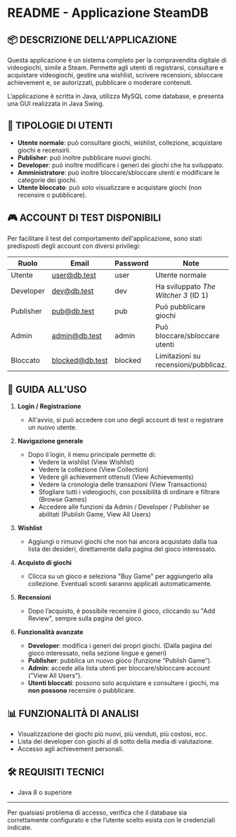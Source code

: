 README - Applicazione SteamDB
==============================

📦 DESCRIZIONE DELL'APPLICAZIONE
---------------------------------
Questa applicazione è un sistema completo per la compravendita digitale di videogiochi, simile a Steam. Permette agli utenti di registrarsi, consultare e acquistare videogiochi, gestire una wishlist, scrivere recensioni, sbloccare achievement e, se autorizzati, pubblicare o moderare contenuti.

L’applicazione è scritta in Java, utilizza MySQL come database, e presenta una GUI realizzata in Java Swing.

👤 TIPOLOGIE DI UTENTI
-----------------------
- **Utente normale**: può consultare giochi, wishlist, collezione, acquistare giochi e recensirli.
- **Publisher**: può inoltre pubblicare nuovi giochi.
- **Developer**: può inoltre modificare i generi dei giochi che ha sviluppato.
- **Amministratore**: può inoltre bloccare/sbloccare utenti e modificare le categorie dei giochi.
- **Utente bloccato**: può solo visualizzare e acquistare giochi (non recensire o pubblicare).

🎮 ACCOUNT DI TEST DISPONIBILI
-------------------------------
Per facilitare il test del comportamento dell'applicazione, sono stati predisposti degli account con diversi privilegi:

| Ruolo       | Email              | Password  | Note                                 |
|-------------|--------------------|-----------|--------------------------------------|
| Utente      | user@db.test       | user      | Utente normale                       |
| Developer   | dev@db.test        | dev       | Ha sviluppato *The Witcher 3* (ID 1) |
| Publisher   | pub@db.test        | pub       | Può pubblicare giochi                |
| Admin       | admin@db.test      | admin     | Può bloccare/sbloccare utenti        |
| Bloccato    | blocked@db.test    | blocked   | Limitazioni su recensioni/pubblicaz. |

🔧 GUIDA ALL'USO
-----------------

1. **Login / Registrazione**
   - All'avvio, si può accedere con uno degli account di test o registrare un nuovo utente.

2. **Navigazione generale**
   - Dopo il login, il menu principale permette di:
     - Vedere la wishlist (View Wishlist)
     - Vedere la collezione (View Collection)
     - Vedere gli achievement ottenuti (View Achievements)
     - Vedere la cronologia delle transazioni (View Transactions)
     - Sfogliare tutti i videogiochi, con possibilità di ordinare e filtrare (Browse Games)
     - Accedere alle funzioni da Admin / Developer / Publisher se abilitati (Publish Game, View All Users)

3. **Wishlist**
   - Aggiungi o rimuovi giochi che non hai ancora acquistato dalla tua lista dei desideri, direttamente dalla pagina del gioco interessato.

4. **Acquisto di giochi**
   - Clicca su un gioco e seleziona "Buy Game" per aggiungerlo alla collezione. Eventuali sconti saranno applicati automaticamente.

5. **Recensioni**
   - Dopo l’acquisto, è possibile recensire il gioco, cliccando su "Add Review", sempre sulla pagina del gioco.

6. **Funzionalità avanzate**
   - **Developer**: modifica i generi dei propri giochi. (Dalla pagina del gioco interessato, nella sezione lingue e generi)
   - **Publisher**: pubblica un nuovo gioco (funzione “Publish Game”).
   - **Admin**: accede alla lista utenti per bloccare/sbloccare account ("View All Users").
   - **Utenti bloccati**: possono solo acquistare e consultare i giochi, ma **non possono** recensire o pubblicare.

📊 FUNZIONALITÀ DI ANALISI
----------------------------
- Visualizzazione dei giochi più nuovi, più venduti, più costosi, ecc.
- Lista dei developer con giochi al di sotto della media di valutazione.
- Accesso agli achievement personali.

🛠️ REQUISITI TECNICI
----------------------
- Java 8 o superiore
---

Per qualsiasi problema di accesso, verifica che il database sia correttamente configurato e che l’utente scelto esista con le credenziali indicate.

